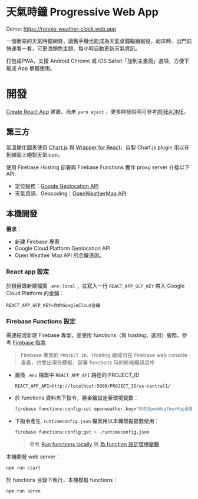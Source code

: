 # 天氣時鐘 Progressive Web App

Demo: https://ronnie-weather-clock.web.app

一個簡易的天氣時鐘網頁，讓舊手機也能成為天氣桌鐘繼續服役，起床時、出門前快速看一看，可更改顏色主題、每小時自動更新天氣資訊。

打包成PWA，支援 Android Chrome 或 iOS Safari「加到主畫面」選項，方便下載成 App 單獨使用。

# 開發

[Create React App](https://github.com/facebookincubator/create-react-app)
建置。尚未 `yarn eject` ，更多開發說明可參考[原README](README-react.md)。

## 第三方

氣溫變化圖表使用 [Chart.js](https://github.com/chartjs/Chart.js) 與 [Wrapper for React](https://github.com/reactchartjs/react-chartjs-2)，自製 Chart.js plugin 用以在折線圖上繪製天氣icon。

使用 Firebase Hosting 部署與 Firebase Functions 實作 proxy server 介接以下 API:
* 定位服務：[Google Geolocation API](https://developers.google.com/maps/documentation/geolocation/intro)
* 天氣資訊、Geocoding：[OpenWeatherMap API](https://openweathermap.org/api)

## 本機開發

**需求**：
- 新建 Firebase 專案
- Google Cloud Platform Geolocation API 
- Open Weather Map API 的金鑰憑證。

### React app 設定
於根目錄新建檔案 `.env.local` ，並寫入一行 `REACT_APP_GCP_KEY` 帶入 Google Cloud Platform 的金鑰：
```.env.local
REACT_APP_GCP_KEY=你的GoogleCloud金鑰
```

### Firebase Functions 設定
需連結或新建 Firebase 專案，並使用 functions（與 hosting，選用）服務，參考 [Firebase 指南](https://firebase.google.com/docs/functions/get-started)

> Firebase 專案的 `PROJECT_ID`、Hosting 網域可在 Firebase web console 查看，也會出現在模擬、部署 functions 時的終端機訊息中

- 置換 `.env` 檔案中 `REACT_APP_API` 路徑的 PROJECT_ID
    ```.env
    REACT_APP_API=http://localhost:5000/PROJECT_ID/us-central1/
    ```
- 於 functions 資料夾下指令，將金鑰設定至環境變數：
    ```sh
    firebase functions:config:set openweather.key="你的OpenWeatherMap金鑰"
    ```
- 下指令產生`.runtimeconfig.json` 檔案用以本機模擬變數使用：
    ```sh
    firebase functions:config:get > .runtimeconfig.json
    ```
    > 參考 [Run functions locally](https://firebase.google.com/docs/functions/local-emulator) 與 [為 function 設定環境變數](https://firebase.google.com/docs/functions/config-env)


本機開發 web server：
```sh
npm run start
```
於 functions 目錄下執行，本機模擬 functions：
```sh
npm run serve
```
